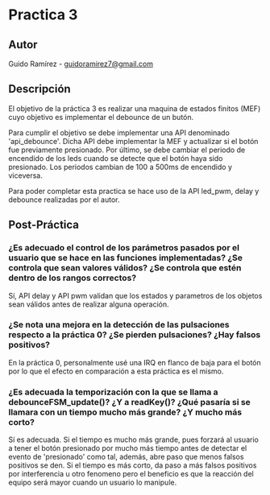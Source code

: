 # Practica 3

## Autor
Guido Ramírez - guidoramirez7@gmail.com

## Descripción

El objetivo de la práctica 3 es realizar una maquina de estados finitos (MEF) cuyo objetivo es implementar el debounce de un butón.

Para cumplir el objetivo se debe implementar una API denominado 'api_debounce'. Dicha API debe implementar la MEF y actualizar si el botón fue previamente presionado.
Por último, se debe cambiar el periodo de encendido de los leds cuando se detecte que el botón haya sido presionado. Los periodos cambian de 100 a 500ms de encendido y viceversa.

Para poder completar esta practica se hace uso de la API led_pwm, delay y debounce realizadas por el autor.

## Post-Práctica

### ¿Es adecuado el control de los parámetros pasados por el usuario que se hace en las funciones implementadas? ¿Se controla que sean valores válidos? ¿Se controla que estén dentro de los rangos correctos?

Sí, API delay y API pwm validan que los estados y parametros de los objetos sean válidos antes de realizar alguna operación.

### ¿Se nota una mejora en la detección de las pulsaciones respecto a la práctica 0? ¿Se pierden pulsaciones? ¿Hay falsos positivos?

En la práctica 0, personalmente usé una IRQ en flanco de baja para el botón por lo que el efecto en comparación a esta práctica es el mismo.

### ¿Es adecuada la temporización con la que se llama a debounceFSM_update()? ¿Y a readKey()? ¿Qué pasaría si se llamara con un tiempo mucho más grande? ¿Y mucho más corto?

Sí es adecuada. Si el tiempo es mucho más grande, pues forzará al usuario a tener el botón presionado por mucho más tiempo antes de detectar el evento de 'presionado' como tal, además, abre paso que menos falsos positivos
se den. Si el tiempo es más corto, da paso a más falsos positivos por interferencia u otro fenomeno pero el beneficio es que la reacción del equipo será mayor cuando un usuario lo manipule.
